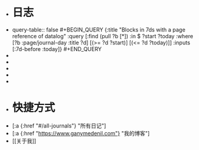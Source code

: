 - # 日志
- query-table:: false
  #+BEGIN_QUERY
  {:title "Blocks in 7ds with a page reference of datalog"
   :query [:find (pull ?b [*])
         :in $ ?start ?today
         :where
         [?b :page/journal-day :title ?d]
         [(>= ?d ?start)]
         [(<= ?d ?today)]]
   :inputs [:7d-before :today]}
  #+END_QUERY
-
-
-
-
-
- # 快捷方式
- [:a {:href "#/all-journals"} "所有日记"]
- [:a {:href "https://www.ganymedenil.com"} "我的博客"]
- [[关于我]]